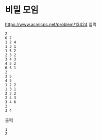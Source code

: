 # 비밀 모임
https://www.acmicpc.net/problem/13424
입력
```text
2
6 7
1 2 4
1 3 1
1 5 2
2 3 2
3 4 3
4 5 2
6 5 1
2
3 5
4 5
1 2 2
1 3 1
2 3 2
2 4 3
3 4 6
2
3 4
```
출력
```text
1
2
```